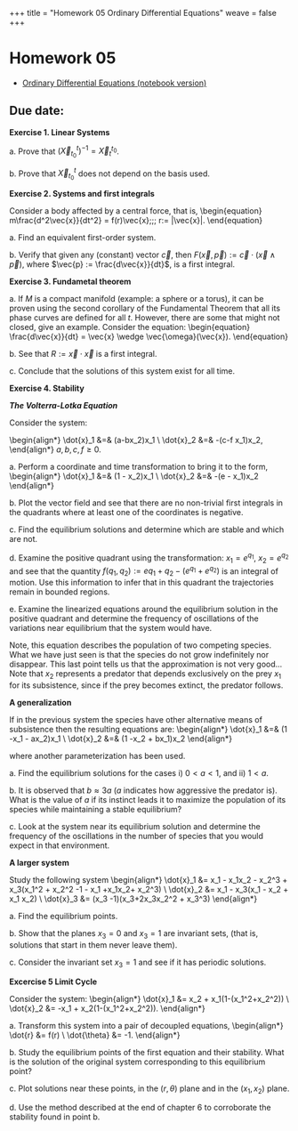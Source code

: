 +++
title = "Homework 05 Ordinary Differential Equations"
weave = false
+++

# Homework 05

- [Ordinary Differential Equations (notebook version)](ODEs.ipynb)
  
## Due date: 

**Exercise 1. Linear Systems**

a. Prove that $(\vec{X}_{t_0}^t)^{-1}=\vec{X}_t^{t_0}$.

b. Prove that $\vec{X}_{t_0}^t$ does not depend on the basis used.

**Exercise 2. Systems and first integrals** 

Consider a body affected by a central force, that is,
\begin{equation}
  m\frac{d^2\vec{x}}{dt^2} = f(r)\vec{x}\;\;\; r:= |\vec{x}|.
\end{equation}

a. Find an equivalent first-order system.

b. Verify that given any (constant) vector $\vec{c}$, then
   $F(\vec{x},\vec{p}) := \vec{c}\cdot(\vec{x}\wedge \vec{p})$,
   where $\vec{p} := \frac{d\vec{x}}{dt}$, is a first integral.

**Exercise 3. Fundametal theorem**

a. If $M$ is a compact manifold (example: a sphere
or a torus), it can be proven using the second corollary of the Fundamental Theorem that all 
its phase curves are defined for all $t$. 
However, there are some that might not
closed, give an example.
Consider the equation:
\begin{equation}
  \frac{d\vec{x}}{dt} = \vec{x} \wedge \vec{\omega}(\vec{x}).
\end{equation}

b. See that $R:= \vec{x}\cdot\vec{x}$ is a first integral.

c. Conclude that the solutions of this system exist for all time.

**Exercise 4. Stability**

***The Volterra-Lotka Equation***

Consider the system:

\begin{align*}
  \dot{x}_1 &=& (a-bx_2)x_1  \\
  \dot{x}_2 &=& -(c-f x_1)x_2,
\end{align*}
$a, b, c, f \geq 0$.

a. Perform a coordinate and time transformation to bring it to the form,
\begin{align*}
  \dot{x}_1 &=& (1 - x_2)x_1  \\
  \dot{x}_2 &=& -(e - x_1)x_2
\end{align*}

b. Plot the vector field and see that there are no non-trivial first integrals in the quadrants where at least one of the coordinates is negative.

c. Find the equilibrium solutions and determine which are stable and which are not.

d. Examine the positive quadrant using the transformation:
$x_1 = e^{q_1}$, $x_2 = e^{q_2}$ and see that the quantity
$f(q_1,q_2) := e q_1 + q_2 -(e^{q_1} + e^{q_2})$ is an integral
of motion. Use this information to infer that in this
quadrant the trajectories remain in bounded regions.

e. Examine the linearized equations around the equilibrium solution in the positive quadrant and determine the frequency of oscillations of the variations near equilibrium that the system would have.

Note, this equation describes the population of two competing species.
What we have just seen is that the species do not grow indefinitely nor
disappear. This last point tells us that the approximation is not
very good...
Note that $x_2$ represents a predator that depends exclusively on
the prey $x_1$ for its subsistence, since if the prey becomes extinct, the predator follows.


**A generalization**

If in the previous system the species have other alternative means of
subsistence then the resulting equations are:
\begin{align*}
  \dot{x}_1 &=& (1 -x_1 - ax_2)x_1 \\
  \dot{x}_2 &=& (1 -x_2 + bx_1)x_2
\end{align*}

where another parameterization has been used.

a. Find the equilibrium solutions for the cases i) $0< a <1$, 
and ii) $1 < a$.

b. It is observed that $b \approx 3a$ ($a$ indicates how aggressive the
predator is). What is the value of $a$ if its instinct leads it to maximize the
population of its species while maintaining a stable equilibrium?

c. Look at the system near its equilibrium solution and determine the
frequency of the oscillations in the number of species that you would expect
in that environment.

**A larger system**

Study the following system
\begin{align*}
  \dot{x}_1 &= x_1 - x_1x_2 - x_2^3 + x_3(x_1^2 + x_2^2 -1 - x_1 +x_1x_2+ x_2^3) \\
  \dot{x}_2 &= x_1 - x_3(x_1 - x_2 + x_1 x_2) \\
  \dot{x}_3 &= (x_3 -1)(x_3+2x_3x_2^2 + x_3^3)
\end{align*}

a. Find the equilibrium points.

b. Show that the planes $x_3=0$ and $x_3 = 1$ are invariant sets,
(that is, solutions that start in them never leave them).

c. Consider the invariant set $x_3 = 1$ and see if it has periodic solutions.

**Excercise 5 Limit Cycle**

Consider the system:
\begin{align*}
  \dot{x}_1 &= x_2 + x_1(1-(x_1^2+x_2^2)) \\
  \dot{x}_2 &= -x_1 + x_2(1-(x_1^2+x_2^2)).
\end{align*}

a. Transform this system into a pair of decoupled equations,
\begin{align*}
  \dot{r} &=  f(r) \\
  \dot{\theta} &= -1.
\end{align*}

b. Study the equilibrium points of the first equation and their stability.
What is the solution of the original system corresponding to this equilibrium point?

c. Plot solutions near these points, in the $(r,\theta)$ plane and in the
$(x_1,x_2)$ plane.

d. Use the method described at the end of chapter 6 to corroborate the stability 
found in point b.